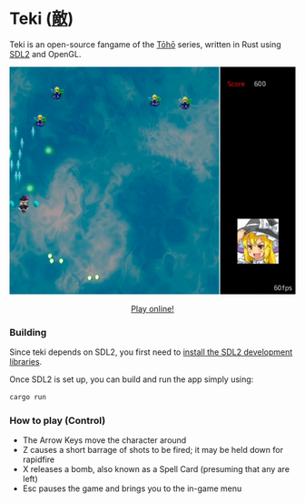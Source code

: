 # Teki ([敵](https://en.wiktionary.org/wiki/%E6%95%B5))

Teki is an open-source fangame of the [Tōhō](https://en.wikipedia.org/wiki/Touhou_Project) series, written in Rust using [SDL2](https://github.com/Rust-SDL2/rust-sdl2) and OpenGL.

<p align="center"><img src="resources/teki.gif" height="400px"></p>

<p align="center"><a href="https://o2sh.github.io/teki/">Play online!</a></p>

### Building

Since teki depends on SDL2, you first need to
[install the SDL2 development libraries](https://github.com/Rust-SDL2/rust-sdl2#sdl20-development-libraries).

Once SDL2 is set up, you can build and run the app simply using:

```bash
cargo run
```

### How to play (Control)

- The Arrow Keys move the character around
- Z causes a short barrage of shots to be fired; it may be held down for rapidfire
- X releases a bomb, also known as a Spell Card (presuming that any are left)
- Esc pauses the game and brings you to the in-game menu
